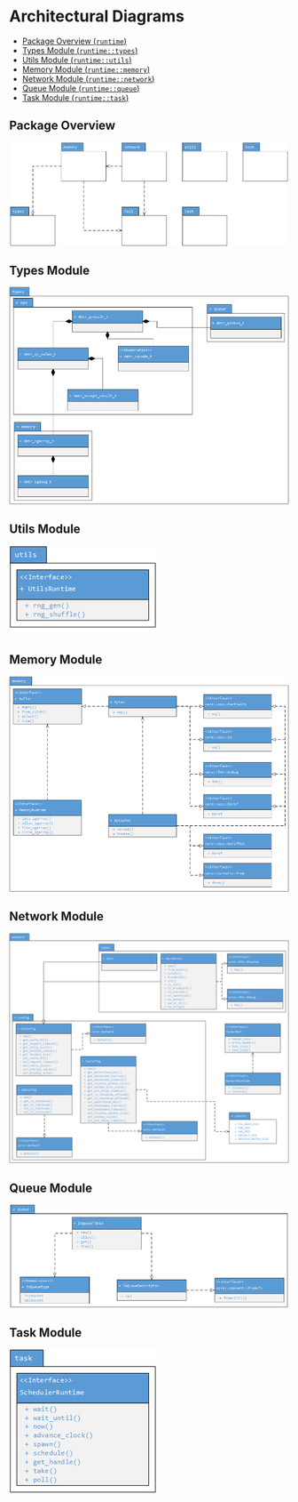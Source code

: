 Architectural Diagrams
=======================

- [Package Overview (`runtime`)](#package-overview)
- [Types Module (`runtime::types`)](#types-module)
- [Utils Module (`runtime::utils`)](#utils-module)
- [Memory Module (`runtime::memory`)](#memory-module)
- [Network Module (`runtime::network`)](#network-module)
- [Queue Module (`runtime::queue`)](#queue-module)
- [Task Module (`runtime::task`)](#task-module)

Package Overview
-----------------
![Package Overview](./img/runtime.png)

Types Module
---------------
![Types Module](./img/runtime-types.png)

Utils Module
-------------
![Utils Module](./img/runtime-utils.png)

Memory Module
--------------
![Memory Module](./img/runtime-memory.png)

Network Module
---------------
![Network Module](./img/runtime-network.png)

Queue Module
------------
![Queue Module](./img/runtime-queue.png)

Task Module
------------
![Task Module](./img/runtime-task.png)
